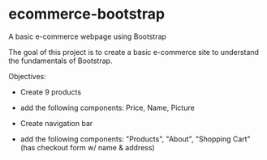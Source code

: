 # ecommerce-bootstrap
A basic e-commerce webpage using Bootstrap

The goal of this project is to create a basic e-commerce site to understand the fundamentals of Bootstrap.

Objectives:
- Create 9 products
- add the following components: Price, Name, Picture

- Create navigation bar
- add the following components: "Products", "About", "Shopping Cart"(has checkout form w/ name & address)
